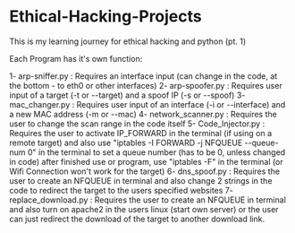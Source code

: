 # Ethical-Hacking-Projects
This is my learning journey for ethical hacking and python (pt. 1)


Each Program has it's own function:

1- arp-sniffer.py : Requires an interface input (can change in the code, at the bottom - to eth0 or other interfaces)
2- arp-spoofer.py : Requires user input of a target (-t or --target) and a spoof IP (-s or --spoof)
3- mac_changer.py : Requires user input of an interface (-i or --interface) and a new MAC address (-m or --mac)
4- network_scanner.py : Requires the user to change the scan range in the code itself
5- Code_Injector.py : Requires the user to activate IP_FORWARD in the terminal (if using on a remote target) and also use 
                      "iptables -I FORWARD -j NFQUEUE --queue-num 0" in the terminal to set a queue number (has to be 0, unless changed in code)
                      after finished use or program, use "iptables -F" in the terminal (or Wifi Connection won't work for the target)
6- dns_spoof.py : Requires the user to create an NFQUEUE in terminal and also change 2 strings in the code to redirect the target to the users specified websites
7- replace_download.py : Requires the user to create an NFQUEUE in terminal and also turn on apache2 in the users linux (start own server) or the user can just                               redirect the download of the target to another download link.

